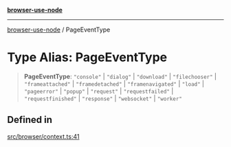 [**browser-use-node**](../README.md)

***

[browser-use-node](../globals.md) / PageEventType

# Type Alias: PageEventType

> **PageEventType**: `"console"` \| `"dialog"` \| `"download"` \| `"filechooser"` \| `"frameattached"` \| `"framedetached"` \| `"framenavigated"` \| `"load"` \| `"pageerror"` \| `"popup"` \| `"request"` \| `"requestfailed"` \| `"requestfinished"` \| `"response"` \| `"websocket"` \| `"worker"`

## Defined in

[src/browser/context.ts:41](https://github.com/Dankovk/browser-use-js/blob/7aa31eb34b7bafb64e3abcce35e6168864b0fa74/src/browser/context.ts#L41)
